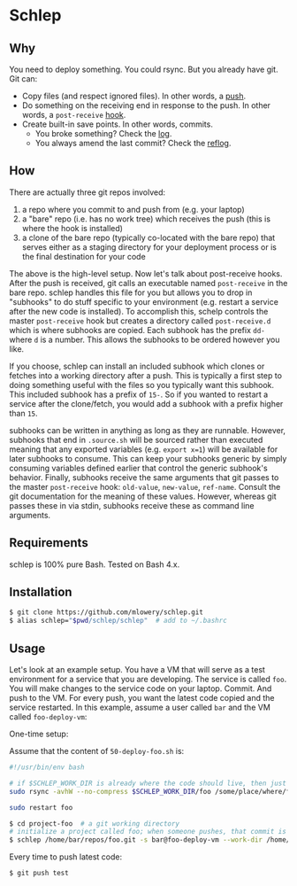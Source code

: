 # Schlep

## Why

You need to deploy something. You could rsync. But you already have git. Git can:

* Copy files (and respect ignored files). In other words, a [push](https://git-scm.com/docs/git-push).
* Do something on the receiving end in response to the push. In other words, a 
`post-receive` [hook](https://git-scm.com/docs/githooks).
* Create built-in save points. In other words, commits.
    * You broke something? Check the [log](https://git-scm.com/docs/git-log).
    * You always amend the last commit? Check the [reflog](https://git-scm.com/docs/git-reflog).

## How

There are actually three git repos involved:
1. a repo where you commit to and push from (e.g. your laptop)
2. a "bare" repo (i.e. has no work tree) which receives the push (this is where the hook is installed)
3. a clone of the bare repo (typically co-located with the bare repo) that serves either as a staging directory for your 
deployment process or is the final destination for your code

The above is the high-level setup. Now let's talk about post-receive hooks. 
After the push is received, git calls an executable named `post-receive` in the 
bare repo. schlep handles this file for you but allows you to drop in "subhooks" 
to do stuff specific to your environment (e.g. restart a service after the new 
code is installed). To accomplish this, schelp controls the master `post-receive` hook but 
creates a directory called `post-receive.d` which is where subhooks are copied. 
Each subhook has the prefix `dd-` where `d` is a number. This allows the subhooks 
to be ordered however you like.

If you choose, schlep can install an included subhook which clones or fetches 
into a working directory after a push. This is typically a first step to doing 
something useful with the files so you typically want this subhook. This included 
subhook has a prefix of `15-`. So if you wanted to restart a service after the 
clone/fetch, you would add a subhook with a prefix higher than `15`.

subhooks can be written in anything as long as they are runnable. However, 
subhooks that end in `.source.sh` will be sourced rather than executed meaning 
that any exported variables (e.g. `export x=1`) will be available for 
later subhooks to consume. This can keep your subhooks generic by simply consuming 
variables defined earlier that control the generic subhook's behavior. Finally, subhooks receive 
the same arguments that git passes to the master `post-receive` hook: 
`old-value`, `new-value`, `ref-name`. Consult the git documentation for the meaning of 
these values. However, whereas git passes these in via stdin, 
subhooks receive these as command line arguments.

## Requirements

schlep is 100% pure Bash. Tested on Bash 4.x.

## Installation

```bash
$ git clone https://github.com/mlowery/schlep.git
$ alias schlep="$pwd/schlep/schlep"  # add to ~/.bashrc
```

## Usage

Let's look at an example setup. You have a VM that will serve as a test 
environment for a service that you are developing. The service is called `foo`. You will make changes to the 
service code on your laptop. Commit. And push to the VM. For every push, you 
want the latest code copied and the service restarted. In this example, assume a user called `bar` and the VM called `foo-deploy-vm`:


One-time setup:

Assume that the content of `50-deploy-foo.sh` is:

```bash
#!/usr/bin/env bash

# if $SCHLEP_WORK_DIR is already where the code should live, then just restart your sevrvice
sudo rsync -avhW --no-compress $SCHLEP_WORK_DIR/foo /some/place/where/foo/lives

sudo restart foo
```

```bash
$ cd project-foo  # a git working directory
# initialize a project called foo; when someone pushes, that commit is checked out in work-dir
$ schlep /home/bar/repos/foo.git -s bar@foo-deploy-vm --work-dir /home/bar/foo --file 50-deploy-foo.sh
```

Every time to push latest code:
```bash
$ git push test
```

